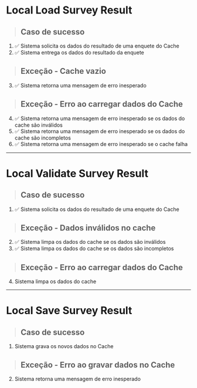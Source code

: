 # Local Load Survey Result

> ## Caso de sucesso
1. ✅ Sistema solicita os dados do resultado de uma enquete do Cache
2. ✅ Sistema entrega os dados do resultado da enquete

> ## Exceção - Cache vazio
3. ✅ Sistema retorna uma mensagem de erro inesperado

> ## Exceção - Erro ao carregar dados do Cache
4. ✅ Sistema retorna uma mensagem de erro inesperado se os dados do cache são inválidos
5. ✅ Sistema retorna uma mensagem de erro inesperado se os dados do cache são incompletos
6. ✅ Sistema retorna uma mensagem de erro inesperado se o cache falha

---

# Local Validate Survey Result

> ## Caso de sucesso
1. ✅ Sistema solicita os dados do resultado de uma enquete do Cache

> ## Exceção - Dados inválidos no cache
2. ✅ Sistema limpa os dados do cache se os dados são inválidos
3. ✅ Sistema limpa os dados do cache se os dados são incompletos

> ## Exceção - Erro ao carregar dados do Cache
4. Sistema limpa os dados do cache

---

# Local Save Survey Result

> ## Caso de sucesso
1. Sistema grava os novos dados no Cache

> ## Exceção - Erro ao gravar dados no Cache
2. Sistema retorna uma mensagem de erro inesperado